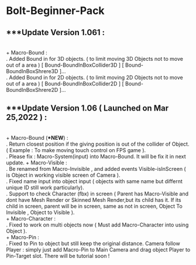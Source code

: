 # Bolt-Beginner-Pack

<h2>***Update Version 1.061 :</h2> <br />
+ Macro-Bound :  <br />
<span>     </span>. Added Bound in for 3D objects. ( to limit moving 3D Objects not to move out of a area ) [ Bound-BoundInBoxCollider3D ] [ Bound-BoundInBoxShrere3D ]...  <br />
<span>     </span>. Added Bound in for 2D objects. ( to limit moving 2D Objects not to move out of a area ) [ Bound-BoundInBoxCollider2D ] [ Bound-BoundInBoxShrere2D ]...     <br />
<p> </p>
<h2>***Update Version 1.06 ( Launched on Mar 25,2022 ) : </h2> <br />
+ Macro-Bound (<b>*NEW</b>) : <br />
<span>     </span>. Return closest position if the giving position is out of the collider of Object. ( Example : To make moving touch control on FPS game ).  <br />
<span>     </span>. Please fix : Macro-System(input) into Macro-Bound. It will be fix it in next update.
+ Macro-Visible : <br /> 
<span>     </span>. Be renamed from Macro-Invisible , and added events Visible-isInScreen ( is Object in working visible screen of Camera ).  <br />
<span>     </span>. Fixed name input into object input ( objects with same name but differnt unique ID still work particularly).  <br />
<span>     </span>. Support to check Character (fbx) in screen ( Parent has Macro-Visible and dont have Mesh Render or Skinned Mesh Render,but its child has it. If its child in screen, parent will be in screen, same as not in screen, Object To Invisible , Object to Visible ).  <br />
+ Macro-Character : <br /> 
<span>     </span>. Fixed to work on multi objects now ( Must add Macro-Character into using Object ).  <br />
+ Macro-Pin : <br /> 
<span>     </span>. Fixed to Pin to object but still keep the original distance. Camera follow Player : simply just add Macro-Pin to Main Camera and drag object Player to Pin-Target slot. There will be tutorial soon !   <br />

